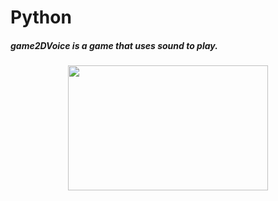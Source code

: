 # Python
##### game2DVoice is a game that uses sound to play.
<p align="center">
<img src="game2DVoice/img/gmae2D.gif" width="320" height="200">
</p>
